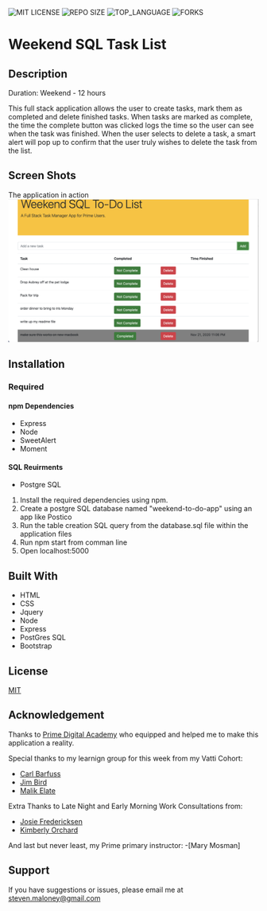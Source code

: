![MIT LICENSE](https://img.shields.io/github/license/sdeda1us/jquery-salary-calculator.svg?style=flat-square)
![REPO SIZE](https://img.shields.io/github/repo-size/sdeda1us/jquery-salary-calculator.svg?style=flat-square)
![TOP_LANGUAGE](https://img.shields.io/github/languages/top/sdeda1us/jquery-salary-calculator.svg?style=flat-square)
![FORKS](https://img.shields.io/github/forks/sdeda1us/jquery-salary-calculator.svg?style=social)


# Weekend SQL Task List



## Description
Duration: Weekend - 12 hours

This full stack application allows the user to create tasks, mark them as completed and delete finished tasks. When tasks are marked as complete, the time the complete button was clicked logs the time so the user can see when the task was finished. When the user selects to delete a task, a smart alert will pop up to confirm that the user truly wishes to delete the task from the list.

## Screen Shots

The application in action
![Application in Action](task_list_at_work.png)




## Installation

### Required

#### npm Dependencies
- Express
- Node
- SweetAlert
- Moment

#### SQL Reuirments
- Postgre SQL

1. Install the required dependencies using npm.
2. Create a postgre SQL database named "weekend-to-do-app" using an app like Postico
3. Run the table creation SQL query from the database.sql file within the application files
3. Run npm start from comman line
4. Open localhost:5000

## Built With

- HTML
- CSS
- Jquery
- Node
- Express
- PostGres SQL
- Bootstrap


## License
[MIT](https://choosealicense.com/licenses/mit/)


## Acknowledgement
Thanks to [Prime Digital Academy](www.primeacademy.io) who equipped and helped me to make this application a reality. 

Special thanks to my learnign group for this week from my Vatti Cohort:
- [Carl Barfuss](https://github.com/carlbarfuss)
- [Jim Bird](https://github.com/jbird55044)
- [Malik Elate](https://github.com/MalikElate)

Extra Thanks to Late Night and Early Morning Work Consultations from:
- [Josie Fredericksen](https://github.com/freder48)
- [Kimberly Orchard](https://github.com/korchard)

And last but never least, my Prime primary instructor:
-[Mary Mosman]

## Support
If you have suggestions or issues, please email me at [steven.maloney@gmail.com](mailto:steven.maloney@gmail.com)